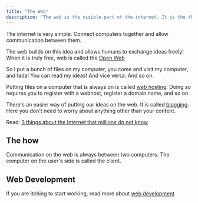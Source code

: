 ```yaml
---
title: "The Web"
description: "The web is the visible part of the internet. It is the thing that makes life on earth pleasurable"
---
```

The internet is very simple. Connect computers together and allow communication between them.

The web builds on this idea and allows humans to exchange ideas freely! When it is truly free, web is called the [Open Web](../open-web/)

So I put a bunch of files on my computer, you come and visit my computer, and tada! You can read my ideas! And vice versa. And so on.

Putting files on a computer that is always on is called [web hosting](../webhosting/). Doing so requires you to register with a webhost, register a domain name, and so on.

There's an easier way of putting our ideas on the web. It is called [blogging](../blogging/). Here you don't need to worry about anything other than your content.

Read: [3 things about the Internet that millions do not know](../3-things-internet/)

## The how ##

Communication on the web is always between two computers. The computer on the user's side is called the client.

## Web Development ##
If you are itching to start working, read more about [web development](../web-development/)
